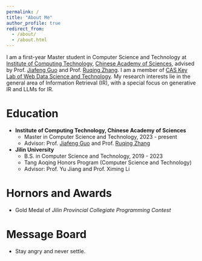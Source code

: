 ```yaml
---
permalink: /
title: "About Me"
author_profile: true
redirect_from: 
  - /about/
  - /about.html
---
```


I am a first-year Master student in Computer Science and Technology at [Institute of Computing Technology](http://www.ict.ac.cn/), [Chinese Academy of Sciences](http://www.cas.cn/), advised by Prof. [Jiafeng Guo](http://www.bigdatalab.ac.cn/gjf/) and Prof. [Ruqing Zhang](https://daqingchong.github.io/). I am a member of [CAS Key Lab of Web Data Science and Technology](http://www.bigdatalab.ac.cn/). My research interests lie in the general area of Information Retrieval (IR), with a special focus on generative IR and LLMs for IR.

# Education

- **Institute of Computing Technology, Chinese Academy of Sciences**
  - Master in Computer Science and Technology, 2023 - present
  - Advisor: Prof. [Jiafeng Guo](http://www.bigdatalab.ac.cn/gjf/) and Prof. [Ruqing Zhang](https://daqingchong.github.io/)
- **Jilin University**
  - B.S. in Computer Science and Technology, 2019 - 2023
  - Tang Aoqing Honors Program (Computer Science and Technology)
  - Advisor: Prof. Yu Jiang and Prof. Ximing Li

# Hornors and Awards

* Gold Medal of *Jilin Provincial Collegiate Programming Contest*

# Message Board

* Stay angry and never settle.
